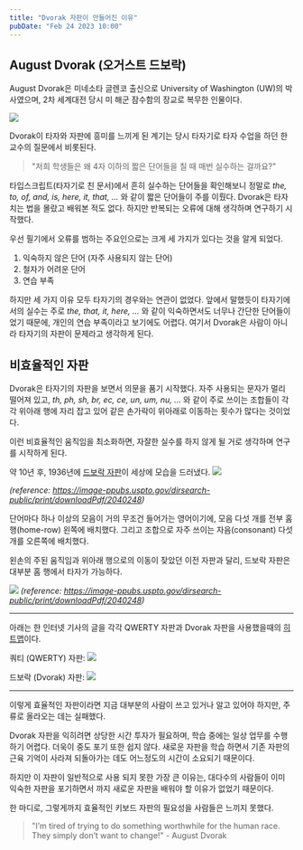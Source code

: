 ```yaml
---
title: "Dvorak 자판이 만들어진 이유"
pubDate: "Feb 24 2023 10:00"
---
```


## August Dvorak (오거스트 드보락)

August Dvorak은 미네소타 글렌코 출신으로 University of Washington (UW)의 박사였으며, 2차 세계대전 당시 미 해군 잠수함의 장교로 복무한 인물이다.

![](/images/14/august-dvorak.webp)


Dvorak이 타자와 자판에 흥미를 느끼게 된 계기는 당시 타자기로 타자 수업을 하던 한 교수의 질문에서 비롯된다.

> "저희 학생들은 왜 4자 이하의 짧은 단어들을 칠 때 매번 실수하는 걸까요?"

타입스크립트(타자기로 친 문서)에서 흔히 실수하는 단어들을 확인해보니 정말로 _the, to, of, and, is, here, it, that, ..._ 와 같이 짧은 단어들이 주를 이뤘다. Dvorak은 타자 치는 법을 몰랐고 배워본 적도 없다. 하지만 반복되는 오류에 대해 생각하며 연구하기 시작했다.

우선 필기에서 오류를 범하는 주요인으로는 크게 세 가지가 있다는 것을 알게 되었다.

1. 익숙하지 않은 단어 (자주 사용되지 않는 단어)
2. 철자가 어려운 단어
3. 연습 부족

하지만 세 가지 이유 모두 타자기의 경우와는 연관이 없었다. 앞에서 말했듯이 타자기에서의 실수는 주로 _the, that, it, here, ..._ 와 같이 익숙하면서도 너무나 간단한 단어들이었기 때문에, 개인의 연습 부족이라고 보기에도 어렵다. 여기서 Dvorak은 사람이 아니라 타자기의 자판이 문제라고 생각하게 된다.

## 비효율적인 자판

Dvorak은 타자기의 자판을 보면서 의문을 품기 시작했다. 자주 사용되는 문자가 멀리 떨어져 있고, _th, ph, sh, br, ec, ce, un, um, nu, ..._ 와 같이 주로 쓰이는 조합들이 각각 위아래 행에 자리 잡고 있어 같은 손가락이 위아래로 이동하는 횟수가 많다는 것이었다.

이런 비효율적인 움직임을 최소화하면, 자잘한 실수를 하지 않게 될 거로 생각하며 연구를 시작하게 된다.

약 10년 후, 1936년에 [드보락 자판](https://image-ppubs.uspto.gov/dirsearch-public/print/downloadPdf/2040248)이 세상에 모습을 드러냈다.
![](/images/14/dvorak-layout.webp)

_(reference: https://image-ppubs.uspto.gov/dirsearch-public/print/downloadPdf/2040248)_

단어마다 하나 이상의 모음이 거의 무조건 들어가는 영어이기에, 모음 다섯 개를 전부 홈 행(home-row) 왼쪽에 배치했다. 그리고 조합으로 자주 쓰이는 자음(consonant) 다섯 개를 오른쪽에 배치했다.

왼손의 주된 움직임과 위아래 행으로의 이동이 잦았던 이전 자판과 달리, 드보락 자판은 대부분 홈 행에서 타자가 가능하다.

![](/images/14/qwerty-layout.webp)
_(reference: https://image-ppubs.uspto.gov/dirsearch-public/print/downloadPdf/2040248)_

---

아래는 한 인터넷 기사의 글을 각각 QWERTY 자판과 Dvorak 자판을 사용했을때의 [히트맵](https://www.patrick-wied.at/projects/heatmap-keyboard/)이다.

쿼티 (QWERTY) 자판:
![](/images/14/qwerty-heatmap.webp)

드보락 (Dvorak) 자판:
![](/images/14/dvorak-heatmap.webp)

---

이렇게 효율적인 자판이라면 지금 대부분의 사람이 쓰고 있거나 알고 있어야 하지만, 주류로 올라오는 데는 실패했다.

Dvorak 자판을 익히려면 상당한 시간 투자가 필요하며, 학습 중에는 일상 업무를 수행하기 어렵다. 더욱이 중도 포기 또한 쉽지 않다. 새로운 자판을 학습 하면서 기존 자판의 근육 기억이 사라져 되돌아가는 데도 어느정도의 시간이 소요되기 때문이다.

하지만 이 자판이 일반적으로 사용 되지 못한 가장 큰 이유는, 대다수의 사람들이 이미 익숙한 자판을 포기하면서 까지 새로운 자판을 배워야 할 이유가 없었기 때문이다.

한 마디로, 그렇게까지 효율적인 키보드 자판의 필요성을 사람들은 느끼지 못했다.

> "I’m tired of trying to do something worthwhile for the human race. They simply don’t want to change!" - August Dvorak